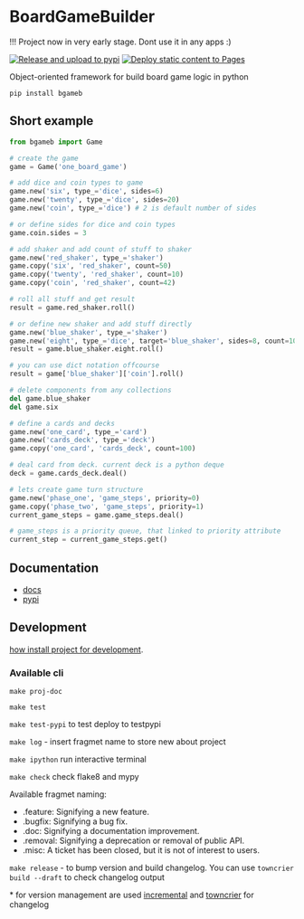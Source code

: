 # BoardGameBuilder

!!! Project now in very early stage. Dont use it in any apps :)

[![Release and upload to pypi](https://github.com/KonstantinKlepikov/BoardGameBuilder/actions/workflows/release.yml/badge.svg)](https://github.com/KonstantinKlepikov/BoardGameBuilder/actions/workflows/release.yml)
[![Deploy static content to Pages](https://github.com/KonstantinKlepikov/BoardGameBuilder/actions/workflows/build-docs.yml/badge.svg)](https://github.com/KonstantinKlepikov/BoardGameBuilder/actions/workflows/build-docs.yml)

Object-oriented framework for build board game logic in python

`pip install bgameb`

## Short example

```python
from bgameb import Game

# create the game
game = Game('one_board_game')

# add dice and coin types to game
game.new('six', type_='dice', sides=6)
game.new('twenty', type_='dice', sides=20)
game.new('coin', type_='dice') # 2 is default number of sides

# or define sides for dice and coin types
game.coin.sides = 3

# add shaker and add count of stuff to shaker
game.new('red_shaker', type_='shaker')
game.copy('six', 'red_shaker', count=50)
game.copy('twenty', 'red_shaker', count=10)
game.copy('coin', 'red_shaker', count=42)

# roll all stuff and get result
result = game.red_shaker.roll()

# or define new shaker and add stuff directly
game.new('blue_shaker', type_='shaker')
game.new('eight', type_='dice', target='blue_shaker', sides=8, count=10)
result = game.blue_shaker.eight.roll()

# you can use dict notation offcourse
result = game['blue_shaker']['coin'].roll()

# delete components from any collections
del game.blue_shaker
del game.six

# define a cards and decks
game.new('one_card', type_='card')
game.new('cards_deck', type_='deck')
game.copy('one_card', 'cards_deck', count=100)

# deal card from deck. current deck is a python deque
deck = game.cards_deck.deal()

# lets create game turn structure
game.new('phase_one', 'game_steps', priority=0)
game.copy('phase_two', 'game_steps', priority=1)
current_game_steps = game.game_steps.deal()

# game_steps is a priority queue, that linked to priority attribute
current_step = current_game_steps.get()
```

## Documentation

- [docs](https://konstantinklepikov.github.io/BoardGameBuilder/)
- [pypi](https://pypi.org/project/bgameb/)

## Development

[how install project for development](https://konstantinklepikov.github.io/BoardGameBuilder/usage.html).

### Available cli

`make proj-doc`

`make test`

`make test-pypi` to test deploy to testpypi

`make log` - insert fragmet name to store new about project

`make ipython` run interactive terminal

`make check` check flake8 and mypy

Available fragmet naming:

- .feature: Signifying a new feature.
- .bugfix: Signifying a bug fix.
- .doc: Signifying a documentation improvement.
- .removal: Signifying a deprecation or removal of public API.
- .misc: A ticket has been closed, but it is not of interest to users.

`make release` - to bump version and build changelog. You can use `towncrier build --draft` to check changelog output

\* for version management are used [incremental](https://github.com/twisted/incremental) and [towncrier](https://pypi.org/project/towncrier/) for changelog
